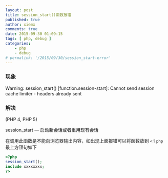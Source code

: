 ```yaml
---
layout: post
title: session_start()函数报错
published: true
author: xiemx
comments: true
date: 2015-09-30 01:09:15
tags: [ php, debug ]
categories:
    - php
    - debug
# permalink: '/2015/09/30/session_start-error'
---
```

### 现象

Warning: session_start() [function.session-start]: Cannot send session cache limiter - headers already sent

### 解决

(PHP 4, PHP 5)

session_start — 启动新会话或者重用现有会话

在调用此函数是不能向浏览器输出内容，如出现上面报错可以将函数放到 ` <？php `最上方顶句如下

```php
<?php
session_start();
include xxxxxxxx;
?>
```